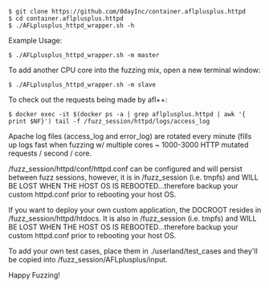 ```
$ git clone https://github.com/0dayInc/container.aflplusplus.httpd
$ cd container.aflplusplus.httpd
$ ./AFLplusplus_httpd_wrapper.sh -h
```

Example Usage:
```
$ ./AFLplusplus_httpd_wrapper.sh -m master
```

To add another CPU core into the fuzzing mix, open a new terminal window:
```
$ ./AFLplusplus_httpd_wrapper.sh -m slave
```

To check out the requests being made by afl++:
```
$ docker exec -it $(docker ps -a | grep aflplusplus.httpd | awk '{ print $NF}') tail -f /fuzz_session/httpd/logs/access_log
```

Apache log files (access_log and error_log) are rotated every minute (fills up logs fast when fuzzing w/ multiple cores ~ 1000-3000 HTTP mutated requests / second / core.


/fuzz_session/httpd/conf/httpd.conf can be configured and will persist between fuzz sessions, however, it is in /fuzz_session (i.e. tmpfs) and WILL BE LOST WHEN THE HOST OS IS REBOOTED...therefore backup your custom httpd.conf prior to rebooting your host OS.

If you want to deploy your own custom application, the DOCROOT resides in /fuzz_session/httpd/htdocs.  It is also in /fuzz_session (i.e. tmpfs) and WILL BE LOST WHEN THE HOST OS IS REBOOTED...therefore backup your custom httpd.conf prior to rebooting your host OS.

To add your own test cases, place them in ./userland/test_cases and they'll be copied into /fuzz_session/AFLplusplus/input.

Happy Fuzzing!
